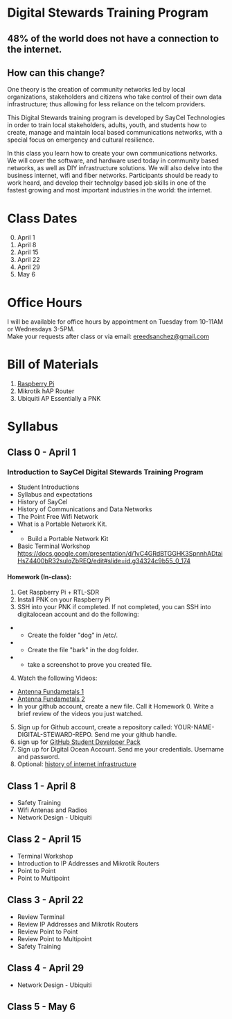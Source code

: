 # Digital Stewards Training Program
## 48% of the world does not have a connection to the internet.  
## How can this change?  
One theory is the creation of community networks led by local organizations, stakeholders and citizens who take control of their own data infrastructure; thus allowing for less reliance on the telcom providers.

This Digital Stewards training program is developed by SayCel Technologies in order to train local stakeholders, adults, youth, and students how to create, manage and maintain local based communications networks, with a special focus on emergency and cultural resilience.  

In this class you learn how to create your own communications networks. We will cover the software, and hardware used today in community based networks, as well as DIY infrastructure solutions. We will also delve into the business internet, wifi and fiber networks. Participants should be ready to work heard, and develop their technolgy based job skills in one of the fastest growing and most important industries in the world: the internet.  


# Class Dates
  0. April 1
  1. April 8
  2. April 15 
  3. April 22
  4. April 29
  5. May 6
  
# Office Hours
I will be available for office hours by appointment on Tuesday from 10-11AM or Wednesdays 3-5PM.  
Make your requests after class or via email: ereedsanchez@gmail.com    

# Bill of Materials
1. [Raspberry Pi](https://www.amazon.com/CanaKit-Raspberry-Clear-Power-Supply/dp/B01C6EQNNK/ref=sr_1_7?s=electronics&ie=UTF8&qid=1522201697&sr=1-7&keywords=raspberry+pi+3)
2. Mikrotik hAP Router
3. Ubiquiti AP
Essentially a PNK

# Syllabus
## Class 0 - April 1
### Introduction to SayCel Digital Stewards Training Program
+ Student Introductions
+ Syllabus and expectations
+ History of SayCel
+ History of Communications and Data Networks 
+ The Point Free Wifi Network 
+ What is a Portable Network Kit.
+ + Build a Portable Network Kit
+ Basic Terminal Workshop https://docs.google.com/presentation/d/1vC4GRdBTGGHK3SpnnhADtaiHsZ4400bR32sulqZbREQ/edit#slide=id.g34324c9b55_0_174

#### Homework (In-class):  
1. Get Raspberry Pi + RTL-SDR
2. Install PNK on your Raspberry Pi
3. SSH into your PNK if completed. If not completed, you can SSH into digitalocean account and do the following: 
+ + Create the folder "dog" in /etc/. 
+ + Create the file "bark" in the dog folder.
+ + take a screenshot to prove you created file.  
4. Watch the following Videos:
+ [Antenna Fundametals 1](https://www.youtube.com/watch?v=7bDyA5t1ldU)
+ [Antenna Fundametals 2](https://www.youtube.com/watch?v=md7GjQQ2YA0)
+ In your github account, create a new file.  Call it Homework 0. 
Write a brief review of the videos you just watched.  
5. Sign up for Github account, create a repository called: YOUR-NAME-DIGITAL-STEWARD-REPO.  Send me your github handle.   
6. sign up for [GitHub Student Developer Pack](https://education.github.com/pack)
7. Sign up for Digital Ocean Account. Send me your credentials. Username and password. 
8. Optional: [history of internet infrastructure](https://www.theatlantic.com/technology/archive/2015/11/how-railroad-history-shaped-internet-history/417414)

## Class 1 - April 8
+ Safety Training
+ Wifi Antenas and Radios
+ Network Design - Ubiquiti

## Class 2 - April 15
+ Terminal Workshop
+ Introduction to IP Addresses and Mikrotik Routers
+ Point to Point 
+ Point to Multipoint

## Class 3 - April 22
+ Review Terminal
+ Review IP Addresses and Mikrotik Routers
+ Review Point to Point 
+ Review Point to Multipoint
+ Safety Training 

## Class 4 - April 29
+ Network Design - Ubiquiti


## Class 5 - May 6
